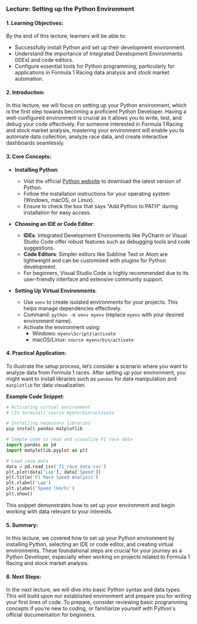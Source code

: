 ### Lecture: Setting up the Python Environment

#### 1. Learning Objectives:
By the end of this lecture, learners will be able to:
- Successfully install Python and set up their development environment.
- Understand the importance of Integrated Development Environments (IDEs) and code editors.
- Configure essential tools for Python programming, particularly for applications in Formula 1 Racing data analysis and stock market automation.

#### 2. Introduction:
In this lecture, we will focus on setting up your Python environment, which is the first step towards becoming a proficient Python Developer. Having a well-configured environment is crucial as it allows you to write, test, and debug your code effectively. For someone interested in Formula 1 Racing and stock market analysis, mastering your environment will enable you to automate data collection, analyze race data, and create interactive dashboards seamlessly.

#### 3. Core Concepts:
- **Installing Python**: 
  - Visit the official [Python website](https://www.python.org/downloads/) to download the latest version of Python.
  - Follow the installation instructions for your operating system (Windows, macOS, or Linux).
  - Ensure to check the box that says "Add Python to PATH" during installation for easy access.

- **Choosing an IDE or Code Editor**:
  - **IDEs**: Integrated Development Environments like PyCharm or Visual Studio Code offer robust features such as debugging tools and code suggestions.
  - **Code Editors**: Simpler editors like Sublime Text or Atom are lightweight and can be customized with plugins for Python development.
  - For beginners, Visual Studio Code is highly recommended due to its user-friendly interface and extensive community support.

- **Setting Up Virtual Environments**:
  - Use `venv` to create isolated environments for your projects. This helps manage dependencies effectively.
  - Command: `python -m venv myenv` (replace `myenv` with your desired environment name).
  - Activate the environment using:
    - Windows: `myenv\Scripts\activate`
    - macOS/Linux: `source myenv/bin/activate`

#### 4. Practical Application:
To illustrate the setup process, let’s consider a scenario where you want to analyze data from Formula 1 races. After setting up your environment, you might want to install libraries such as `pandas` for data manipulation and `matplotlib` for data visualization.

**Example Code Snippet**:
```python
# Activating virtual environment
# (In terminal) source myenv/bin/activate

# Installing necessary libraries
pip install pandas matplotlib

# Sample code to read and visualize F1 race data
import pandas as pd
import matplotlib.pyplot as plt

# Load race data
data = pd.read_csv('f1_race_data.csv')
plt.plot(data['Lap'], data['Speed'])
plt.title('F1 Race Speed Analysis')
plt.xlabel('Lap')
plt.ylabel('Speed (km/h)')
plt.show()
```
This snippet demonstrates how to set up your environment and begin working with data relevant to your interests.

#### 5. Summary:
In this lecture, we covered how to set up your Python environment by installing Python, selecting an IDE or code editor, and creating virtual environments. These foundational steps are crucial for your journey as a Python Developer, especially when working on projects related to Formula 1 Racing and stock market analysis.

#### 6. Next Steps:
In the next lecture, we will dive into basic Python syntax and data types. This will build upon our established environment and prepare you for writing your first lines of code. To prepare, consider reviewing basic programming concepts if you’re new to coding, or familiarize yourself with Python's official documentation for beginners.